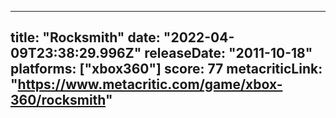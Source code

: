 
---
title: "Rocksmith"
date: "2022-04-09T23:38:29.996Z"
releaseDate: "2011-10-18"
platforms: ["xbox360"]
score: 77
metacriticLink: "https://www.metacritic.com/game/xbox-360/rocksmith"
---
